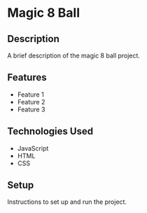 # Magic 8 Ball

## Description

A brief description of the magic 8 ball project.

## Features

- Feature 1
- Feature 2
- Feature 3

## Technologies Used

- JavaScript
- HTML
- CSS

## Setup

Instructions to set up and run the project.
